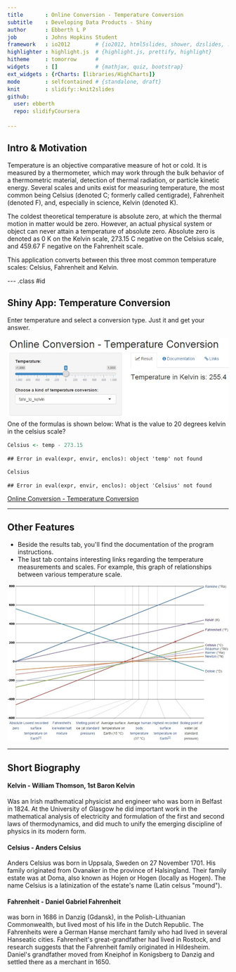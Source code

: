 ```yaml
---
title       : Online Conversion - Temperature Conversion
subtitle    : Developing Data Products - Shiny
author      : Ebberth L P
job         : Johns Hopkins Student
framework   : io2012        # {io2012, html5slides, shower, dzslides, ...}
highlighter : highlight.js  # {highlight.js, prettify, highlight}
hitheme     : tomorrow      # 
widgets     : []            # {mathjax, quiz, bootstrap}
ext_widgets : {rCharts: [libraries/HighCharts]}
mode        : selfcontained # {standalone, draft}
knit        : slidify::knit2slides
github:
  user: ebberth
  repo: slidifyCoursera

---
```


## Intro & Motivation

Temperature is an objective comparative measure of hot or cold. It is measured by a thermometer, which may work through the bulk behavior of a thermometric material, detection of thermal radiation, or particle kinetic energy. Several scales and units exist for measuring temperature, the most common being Celsius (denoted C; formerly called centigrade), Fahrenheit (denoted F), and, especially in science, Kelvin (denoted K).

The coldest theoretical temperature is absolute zero, at which the thermal motion in matter would be zero. However, an actual physical system or object can never attain a temperature of absolute zero. Absolute zero is denoted as 0 K on the Kelvin scale, 273.15 C negative on the Celsius scale, and 459.67 F negative on the Fahrenheit scale.

This application converts between this three most common temperature scales: Celsius, Fahrenheit and Kelvin. 

--- .class #id 

## Shiny App: Temperature Conversion

Enter temperature and select a conversion type. Just it and get your answer.
<div style='text-align: center;'>
    <img src='assets/img/Snap1.jpg' />
</div> 
One of the formulas is shown below: What is the value to 20 degrees kelvin in the celsius scale?

```r
Celsius <- temp - 273.15
```

```
## Error in eval(expr, envir, enclos): object 'temp' not found
```

```r
Celsius
```

```
## Error in eval(expr, envir, enclos): object 'Celsius' not found
```



[Online Conversion - Temperature Conversion](https://help.shinyapps.io/DataProduct/)

---

## Other Features

* Beside the results tab, you'll find the documentation of the program instructions.
* The last tab contains interesting links regarding the temperature measurements and scales. For example, this graph of relationships between various temperature scale.

<div style='text-align: center;'>
    <img width=560px src='assets/img/Snap2.jpg' />
</div> 

---

## Short Biography

#### Kelvin - William Thomson, 1st Baron Kelvin
Was an Irish mathematical physicist and engineer who was born in Belfast in 1824. At the University of Glasgow he did important work in the mathematical analysis of electricity and formulation of the first and second laws of thermodynamics, and did much to unify the emerging discipline of physics in its modern form.

#### Celsius - Anders Celsius
Anders Celsius was born in Uppsala, Sweden on 27 November 1701. His family originated from Ovanaker in the province of Halsingland. Their family estate was at Doma, also known as Hojen or Hogen (locally as Hogen). The name Celsius is a latinization of the estate's name (Latin celsus "mound").

#### Fahrenheit - Daniel Gabriel Fahrenheit
was born in 1686 in Danzig (Gdansk), in the Polish-Lithuanian Commonwealth, but lived most of his life in the Dutch Republic. The Fahrenheits were a German Hanse merchant family who had lived in several Hanseatic cities. Fahrenheit's great-grandfather had lived in Rostock, and research suggests that the Fahrenheit family originated in Hildesheim. Daniel's grandfather moved from Kneiphof in Konigsberg to Danzig and settled there as a merchant in 1650. 

